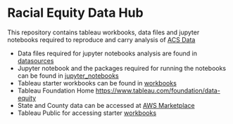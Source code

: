 # Racial Equity Data Hub 

This repository contains tableau workbooks, data files and jupyter notebooks required to reproduce and carry analysis of [ACS Data](https://www.census.gov/data/developers/data-sets/acs-1year.html)

- Data files required for jupyter notebooks analysis are found in [datasources](https://github.com/SalesforceLabs/REDH/tree/main/datasources)
- Jupyter notebook and the packages required for running the notebooks can be found in [jupyter_notebooks](https://github.com/SalesforceLabs/REDH/tree/main/juoyter_notebooks)
- Tableau starter workbooks can be found in [workbooks](https://github.com/SalesforceLabs/REDH/tree/main/workbooks)
- Tableau Foundation Home https://www.tableau.com/foundation/data-equity
- State and County data can be accessed at [AWS Marketplace](https://us-west-2.console.aws.amazon.com/dataexchange/home?region=us-west-2#/products/prodview-rio7ydsrve662)
- Tableau Public for accessing starter [workbooks](https://public.tableau.com/app/profile/equitydatahub)
